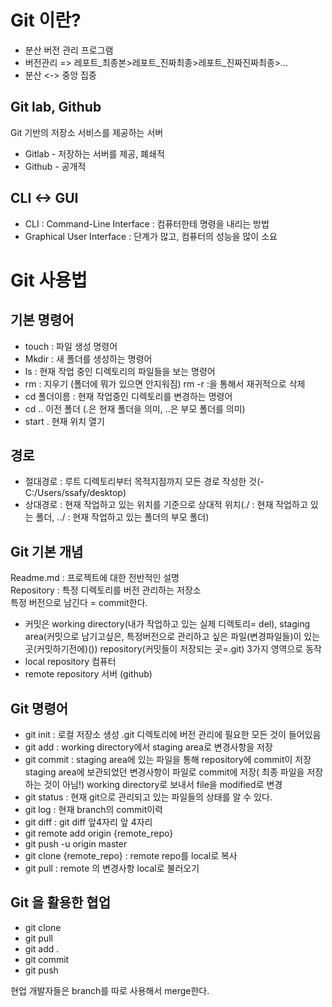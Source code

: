 # Git 이란?
- 분산 버전 관리 프로그램
- 버전관리 => 레포트_최종본>레포트_진짜최종>레포트_진짜진짜최종>...
- 분산 <-> 중앙 집중
## Git lab, Github
Git 기반의 저장소 서비스를 제공하는 서버
- Gitlab - 저장하는 서버를 제공, 폐쇄적
- Github - 공개적
## CLI <-> GUI
- CLI : Command-Line Interface : 컴퓨터한테 명령을 내리는 방법
- Graphical User Interface : 단계가 많고, 컴퓨터의 성능을 많이 소요

# Git 사용법
## 기본 명령어
- touch : 파일 생성 명령어
- Mkdir : 새 폴더를 생성하는 명령어
- ls : 현재 작업 중인 디렉토리의 파일들을 보는 명령어
- rm : 지우기 (폴더에 뭐가 있으면 안지워짐)
rm -r :을 통해서 재귀적으로 삭제
- cd 폴더이름 : 현재 작업중인 디렉토리를 변경하는 명령어
- cd .. 이전 폴더 (.은 현재 폴더을 의미, ..은 부모 폴더를 의미)
- start . 현재 위치 열기

## 경로
- 절대경로 : 루트 디렉토리부터 목적지점까지 모든 경로 작성한 것(-C:/Users/ssafy/desktop)  
- 상대경로 : 현재 작업하고 있는 위치를 기준으로 상대적 위치(./ : 현재 작업하고 있는 폴더, ../ : 현재 작업하고 있는 폴더의 부모 폴더)

## Git 기본 개념
Readme.md : 프로젝트에 대한 전반적인 설명  
Repository : 특정 디렉토리를 버전 관리하는 저장소  
특정 버전으로 남긴다 = commit한다.
- 커밋은 working directory(내가 작업하고 있는 실제 디렉토리= del),   staging area(커밋으로 남기고싶은, 특정버전으로 관리하고 싶은 파일(변경파일들)이 있는 곳(커밋하기전에)())   repository(커밋들이 저장되는 곳=.git) 3가지 영역으로 동작
- local repository 컴퓨터
- remote repository 서버 (github)

## Git 명령어
- git init : 로컬 저장소 생성
.git 디렉토리에 버전 관리에 필요한 모든 것이 들어있음
- git add : working directory에서 staging area로 변경사항을 저장
- git commit : staging area에 있는 파일을 통해 repository에 commit이 저장  
staging area에 보관되었던 변경사항이 파일로 commit에 저장( 최종 파일을 저장하는 것이 아님!)
working directory로 보내서 file을 modified로 변경
- git status : 현재 git으로 관리되고 있는 파일들의 상태를 알 수 있다.
- git log : 현재 branch의 commit이력
- git diff : git diff 앞4자리 앞 4자리
- git remote add origin {remote_repo}
- git push -u origin master
- git clone {remote_repo} : remote repo를 local로 복사
- git pull :  remote 의 변경사항 local로 불러오기

## Git 을 활용한 협업
- git clone
- git pull
- git add .
- git commit
- git push

현업 개발자들은 branch를 따로 사용해서 merge한다.


